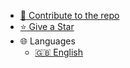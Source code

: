 * [:hammer: Contribute to the repo](/CONTRIBUTING.md)
* [:star: Give a Star](https://github.com/geoffreylgv/LearningHub)
* :globe_with_meridians: Languages
    * [:uk: English](/)
